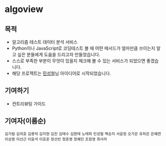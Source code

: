 # algoview

## 목적

- 알고리즘 테스트 데이터 분석 서비스
- Python이나 JavaScript로 코딩테스트 볼 때 어떤 메서드가 얼마만큼 쓰이는지 알고 싶은 분들에게 도움을 드리고자 만들었습니다.
- 스스로 부족한 부분이 무엇이 있을지 체크해 볼 수 있는 서비스가 되었으면 좋겠습니다.
- 해당 프로젝트는 [민성철](https://github.com/AMinSC/frequency_of_use_of_built-in_function)님 아이디어로 시작되었습니다.

## 기여하기

- 컨트리뷰팅 가이드

## 기여자(이름순)

`김가람` `김의호` `김용덕` `김지현` `김진` `김태수` `김현태` `노태희` `민성철` `백승지` `서윤정` `오가은` `유하은` `은혜연` `이상용` `이선근` `이윤석` `이호준` `정선빈` `정준영` `정혜민` `조원영` `최사라` 
